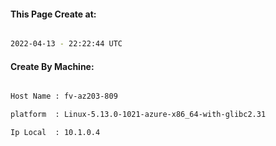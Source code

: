 
   
#### This Page Create at:

```bash

2022-04-13 - 22:22:44 UTC

```

#### Create By Machine:

```bash

Host Name : fv-az203-809

platform  : Linux-5.13.0-1021-azure-x86_64-with-glibc2.31

Ip Local  : 10.1.0.4

```

